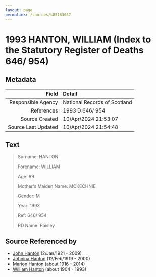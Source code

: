 ```yaml
---
layout: page
permalink: /sources/s85183087
---
```


# 1993 HANTON, WILLIAM (Index to the Statutory Register of Deaths 646/ 954)

## Metadata

Field | Detail
---:|:---
Responsible Agency | National Records of Scotland
References | 1993 D 646/ 954
Source Created | 10/Apr/2024 21:53:07
Source Last Updated | 10/Apr/2024 21:54:48

## Text

> Surname: HANTON
>
> Forename: WILLIAM
>
> Age: 89
>
> Mother's Maiden Name: MCKECHNIE
>
> Gender: M
>
> Year: 1993
>
> Ref: 646/ 954
>
> RD Name: Paisley
>

## Source Referenced by

* [John Hanton](../people/@30651959@-john-hanton-b1921-1-2-d2009.md) (2/Jan/1921 - 2009)
* [Johnina Hanton](../people/@68592798@-johnina-hanton-b1919-2-12-d2000.md) (12/Feb/1919 - 2000)
* [Marion Hanton](../people/@27083581@-marion-hanton-b1916-d2014.md) (about 1916 - 2014)
* [William Hanton](../people/@19187808@-william-hanton-b1904-d1993.md) (about 1904 - 1993)
